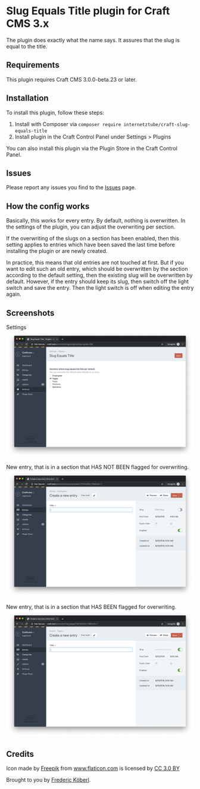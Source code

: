 # Slug Equals Title plugin for Craft CMS 3.x

The plugin does exactly what the name says. It assures that the slug is equal to the title. 

## Requirements
This plugin requires Craft CMS 3.0.0-beta.23 or later.

## Installation
To install this plugin, follow these steps:
1. Install with Composer via `composer require internetztube/craft-slug-equals-title`
2. Install plugin in the Craft Control Panel under Settings > Plugins

You can also install this plugin via the Plugin Store in the Craft Control Panel.

## Issues
Please report any issues you find to the [Issues](https://github.com/internetztube/craft-slug-equals-title/issues) page.

## How the config works
Basically, this works for every entry. By default, nothing is overwritten. In the settings of the plugin, you can adjust the overwriting per section. 

If the overwriting of the slugs on a section has been enabled, then this setting applies to entries which have been saved the last time before installing the plugin or are newly created.

In practice, this means that old entries are not touched at first. But if you want to edit such an old entry, which should be overwritten by the section according to the default setting, then the existing slug will be overwritten by default. However, if the entry should keep its slug, then switch off the light switch and save the entry. Then the light switch is off when editing the entry again.

## Screenshots
Settings
![settings-page](screenshots/settings-page.png)

New entry, that is in a section that HAS NOT BEEN flagged for overwriting.
![settings-page](screenshots/create-employee.png)

New entry, that is in a section that HAS BEEN flagged for overwriting.
![settings-page](screenshots/create-page.png)


## Credits
Icon made by <a href="https://www.flaticon.com/authors/freepik" title="Freepik">Freepik</a> from <a href="https://www.flaticon.com/" title="Flaticon">www.flaticon.com</a> is licensed by <a href="http://creativecommons.org/licenses/by/3.0/" title="Creative Commons BY 3.0" target="_blank">CC 3.0 BY</a>

Brought to you by [Frederic Köberl](https://frederickoeberl.com).
